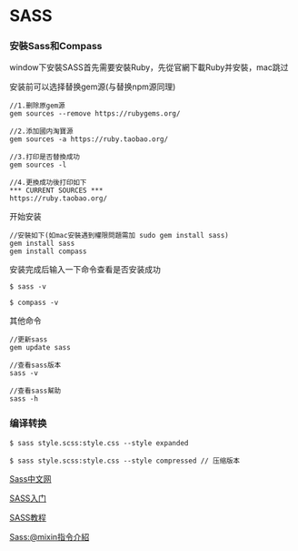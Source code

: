 # SASS

### 安裝Sass和Compass

window下安裝SASS首先需要安裝Ruby，先從官網下載Ruby并安裝，mac跳过

安装前可以选择替换gem源(与替换npm源同理)
```
//1.删除原gem源
gem sources --remove https://rubygems.org/

//2.添加國内淘寶源
gem sources -a https://ruby.taobao.org/

//3.打印是否替換成功
gem sources -l

//4.更換成功後打印如下
*** CURRENT SOURCES ***
https://ruby.taobao.org/
```
开始安装
```
//安裝如下(如mac安裝遇到權限問題需加 sudo gem install sass)
gem install sass
gem install compass
```
安装完成后输入一下命令查看是否安装成功
```
$ sass -v

$ compass -v
```
其他命令
```
//更新sass
gem update sass

//查看sass版本
sass -v

//查看sass幫助
sass -h
```
### 编译转换

```
$ sass style.scss:style.css --style expanded

$ sass style.scss:style.css --style compressed // 压缩版本
```

[Sass中文网](https://www.sass.hk/)

[SASS入门](https://www.sass.hk/en/guide.htm)

[SASS教程](https://www.sass.hk/docs/)

[Sass:@mixin指令介紹](https://www.sass.hk/skill/sass142.html)